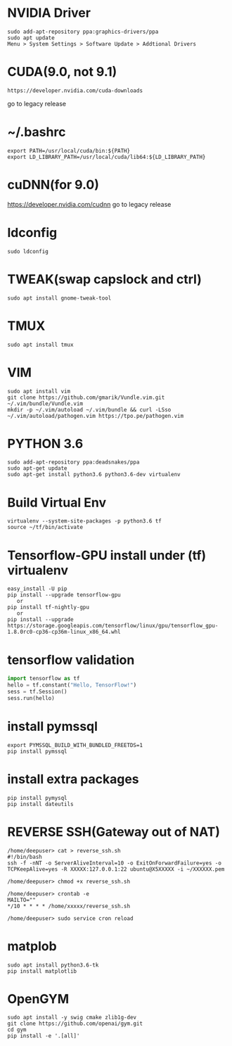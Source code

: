 

# NVIDIA Driver
```bashshell
sudo add-apt-repository ppa:graphics-drivers/ppa
sudo apt update
Menu > System Settings > Software Update > Addtional Drivers
```

# CUDA(9.0, not 9.1)
```bashshell
https://developer.nvidia.com/cuda-downloads
```
go to legacy release

# ~/.bashrc
```
export PATH=/usr/local/cuda/bin:${PATH}
export LD_LIBRARY_PATH=/usr/local/cuda/lib64:${LD_LIBRARY_PATH} 
```

# cuDNN(for 9.0)
https://developer.nvidia.com/cudnn
go to legacy release

# ldconfig
```
sudo ldconfig
```

# TWEAK(swap capslock and ctrl)
```
sudo apt install gnome-tweak-tool
```

# TMUX
```
sudo apt install tmux
```

# VIM
```
sudo apt install vim
git clone https://github.com/gmarik/Vundle.vim.git ~/.vim/bundle/Vundle.vim
mkdir -p ~/.vim/autoload ~/.vim/bundle && curl -LSso ~/.vim/autoload/pathogen.vim https://tpo.pe/pathogen.vim
```

# PYTHON 3.6
```
sudo add-apt-repository ppa:deadsnakes/ppa
sudo apt-get update
sudo apt-get install python3.6 python3.6-dev virtualenv
```

# Build Virtual Env
```
virtualenv --system-site-packages -p python3.6 tf
source ~/tf/bin/activate
```

# Tensorflow-GPU install under (tf) virtualenv
```
easy_install -U pip
pip install --upgrade tensorflow-gpu
   or
pip install tf-nightly-gpu
   or 
pip install --upgrade https://storage.googleapis.com/tensorflow/linux/gpu/tensorflow_gpu-1.8.0rc0-cp36-cp36m-linux_x86_64.whl
```

# tensorflow validation
```PYTHON
import tensorflow as tf
hello = tf.constant("Hello, TensorFlow!")
sess = tf.Session()
sess.run(hello)
```

# install pymssql
```
export PYMSSQL_BUILD_WITH_BUNDLED_FREETDS=1
pip install pymssql
```

# install extra packages
```
pip install pymysql
pip install dateutils
```
# REVERSE SSH(Gateway out of NAT)
```
/home/deepuser> cat > reverse_ssh.sh
#!/bin/bash
ssh -f -nNT -o ServerAliveInterval=10 -o ExitOnForwardFailure=yes -o TCPKeepAlive=yes -R XXXXX:127.0.0.1:22 ubuntu@X5XXXXX -i ~/XXXXXX.pem
```
```
/home/deepuser> chmod +x reverse_ssh.sh
```
```
/home/deepuser> crontab -e
MAILTO=""
*/10 * * * * /home/xxxxx/reverse_ssh.sh
```
```
/home/deepuser> sudo service cron reload
```

# matplob
```bashshell
sudo apt install python3.6-tk
pip install matplotlib
```

# OpenGYM
```bashshell
sudo apt install -y swig cmake zlib1g-dev
git clone https://github.com/openai/gym.git
cd gym
pip install -e '.[all]'
